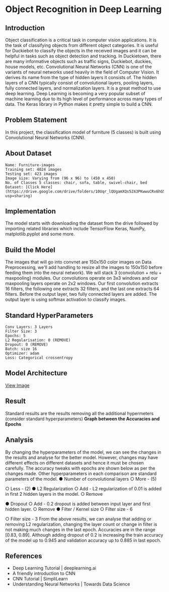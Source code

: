# Object Recognition in Deep Learning
## Introduction

Object classification is a critical task in computer vision applications. It is the task of classifying objects from different object categories. It is useful for Duckiebot to classify the objects in the received images and it can be helpful in tasks such as object detection and tracking. In Duckietown, there are many informative objects such as traffic signs, Duckiebot, duckies, house models, etc. Convolutional Neural Networks (CNN) is one of the variants of neural networks used heavily in the field of Computer Vision. It derives its name from the type of hidden layers it consists of. The hidden layers of a CNN typically consist of convolutional layers, pooling layers, fully connected layers, and normalization layers. It is a great method to use deep learning. Deep Learning is becoming a very popular subset of machine learning due to its high level of performance across many types of data. The Keras library in Python makes it pretty simple to build a CNN.

## Problem Statement

In this project, the classification model of furniture (5 classes) is built using Convolutional Neural Networks (CNN).

## About Dataset
```
Name: Furniture-images
Training set: 4024 images
Testing set: 423 images
Image size: Varying from (96 x 96) to (450 x 450)
No. of Classes 5 classes: chair, sofa, table, swivel-chair, bed
Dataset: [Click Here](https://drive.google.com/drive/folders/10Uqr_lQUgamXQs5Z43PKwwuCRx6hG52b?usp=sharing)
```

## Implementation

The model starts with downloading the dataset from the drive followed by importing related libraries which include TensorFlow Keras, NumPy, matplotlib.pyplot and some more.

## Build the Model
The images that will go into convnet are 150x150 color images on Data Preprocessing, we'll add handling to resize all the images to 150x150 before feeding them into the neural network). We will stack 3 {convolution + relu + maxpooling} modules. Our convolutions operate on 3x3 windows and our maxpooling layers operate on 2x2 windows. Our first convolution extracts 16 filters, the following one extracts 32 filters, and the last one extracts 64 filters. Before the output layer, two fully connected layers are added. The output layer is using softmax activation to classify images.

## Standard HyperParameters

```
Conv Layers: 3 Layers
Filter Size: 3
Epochs: 5
L2 Regularisation: 0 (REMOVE)
Dropout: 0 (REMOVE)
Batch: size 16
Optimizer: adam
Loss: Categorical crossentropy
```
## Model Architecture

[View Image]()


## Result

Standard results are the results removing all the additional hypermeters (consider standard hyperparameters) 
**Graph between the Accuracies and Epochs**

## Analysis

By changing the hyperparameters of the model, we can see the changes in the results and analyse for the better model. However, changes may have different effects on different datasets and hence it must be chosen carefully. The accuracy tweaks with epochs are shown below as per the changes made. Other hyperparameters in each comparison are standard parameters of the model.
● Number of convolutional layers
○ More - (5)


○ Less - (2)
● L2 Regularization
○ Add - L2 regularization of 0.01 is added in first 2 hidden layers in the model.
○ Remove


● Dropout
○ Add - 0.2 dropout is added between input layer and first hidden layer.
○ Remove
● Filter / Kernel size
○ Filter size - 6


○ Filter size - 3
From the above results, we can analyse that adding or removing L2 regularization, changing the layer count or change in filter is not making much changes in the last epoch. Accuracies are in the range [0.83, 0.89]. Although adding dropout of 0.2 is increasing the train accuracy of the model up to 0.945 and validation accuracy up to 0.885 in last epoch.

## References

* Deep Learning Tutorial | deeplearning.ai
* A friendly introduction to CNN
* CNN Tutorial | SimpliLearn
* Understanding Neural Networks | Towards Data Science

